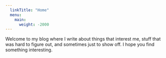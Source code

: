 ```yaml
---
  linkTitle: "Home"
  menu:
    main:
      weight: -2000
---
```


Welcome to my blog where I write about things that interest me, stuff that was hard to figure out, and sometimes just to show off. I hope you find something interesting.